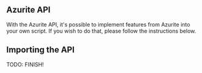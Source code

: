 ## Azurite API

With the Azurite API, it's possible to implement features from Azurite into your own script. If you wish to do that,
please follow the instructions below.

## Importing the API

TODO: FINISH!